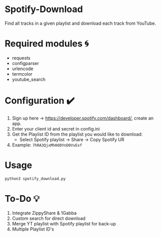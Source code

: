 # Spotify-Download
Find all tracks in a given playlist and download each track from YouTube.

# Required modules 🌀
* requests
* configparser
* urlencode
* termcolor
* youtube_search

# Configuration ✔️
1. Sign up here -> https://developer.spotify.com/dashboard/, create an app.
2. Enter your client id and secret in config.ini
3. Get the Playlist ID from the playlist you would like to download:
	* Select Spotify playlist -> Share -> Copy Spotify UR
4. Example: `7hRA3QjxMhHd0YnD0VvExf`

# Usage
`python3 spotify_download.py`
	
# To-Do 💡
1. Integrate ZippyShare & 1Gabba
2. Custom search for direct download
3. Merge YT playlist with Spotify playlist for back-up
4. Multiple Playlist ID's
